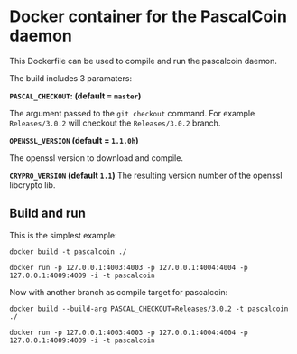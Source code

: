 # Docker container for the PascalCoin daemon

This Dockerfile can be used to compile and run the pascalcoin daemon.

The build includes 3 paramaters:

**`PASCAL_CHECKOUT`: (default = `master`)**

The argument passed to the `git checkout` command. For example `Releases/3.0.2` will checkout the `Releases/3.0.2` branch.

**`OPENSSL_VERSION` (default = `1.1.0h`)**

The openssl version to download and compile.

**`CRYPRO_VERSION` (default `1.1`)**
The resulting version number of the openssl libcrypto lib.

## Build and run

This is the simplest example:

`docker build -t pascalcoin ./`

`docker run -p 127.0.0.1:4003:4003 -p 127.0.0.1:4004:4004 -p 127.0.0.1:4009:4009 -i -t pascalcoin`

Now with another branch as compile target for pascalcoin:

`docker build --build-arg PASCAL_CHECKOUT=Releases/3.0.2 -t pascalcoin ./`

`docker run -p 127.0.0.1:4003:4003 -p 127.0.0.1:4004:4004 -p 127.0.0.1:4009:4009 -i -t pascalcoin`
